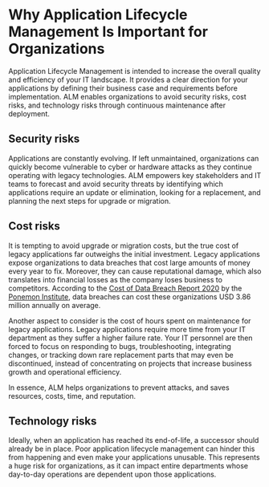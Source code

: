 # Why Application Lifecycle Management Is Important for Organizations

Application Lifecycle Management is intended to increase the overall quality and efficiency of your IT landscape. It provides a clear direction for your applications by defining their business case and requirements before implementation. ALM enables organizations to avoid security risks, cost risks, and technology risks through continuous maintenance after deployment.

## Security risks

Applications are constantly evolving. If left unmaintained, organizations can quickly become vulnerable to cyber or hardware attacks as they continue operating with legacy technologies. ALM empowers key stakeholders and IT teams to forecast and avoid security threats by identifying which applications require an update or elimination, looking for a replacement, and planning the next steps for upgrade or migration.

## Cost risks

It is tempting to avoid upgrade or migration costs, but the true cost of legacy applications far outweighs the initial investment. Legacy applications expose organizations to data breaches that cost large amounts of money every year to fix. Moreover, they can cause reputational damage, which also translates into financial losses as the company loses business to competitors. According to the [Cost of Data Breach Report 2020](https://www.ibm.com/security/data-breach) by the [Ponemon Institute](https://www.ponemon.org/), data breaches can cost these organizations USD 3.86 million annually on average.

Another aspect to consider is the cost of hours spent on maintenance for legacy applications. Legacy applications require more time from your IT department as they suffer a higher failure rate. Your IT personnel are then forced to focus on responding to bugs, troubleshooting, integrating changes, or tracking down rare replacement parts that may even be discontinued, instead of concentrating on projects that increase business growth and operational efficiency.

In essence, ALM helps organizations to prevent attacks, and saves resources, costs, time, and reputation.

## Technology risks

Ideally, when an application has reached its end-of-life, a successor should already be in place. Poor application lifecycle management can hinder this from happening and even make your applications unusable. This represents a huge risk for organizations, as it can impact entire departments whose day-to-day operations are dependent upon those applications.